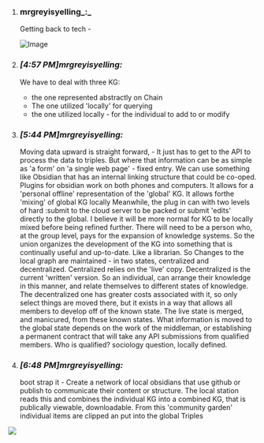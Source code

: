 1. ### mrgreyisyelling_:_ 
    
    Getting back to tech -
    
    [](https://cdn.discordapp.com/attachments/1337442135938695300/1340441521593520182/image.png?ex=67b307b2&is=67b1b632&hm=2ad43d78afa80df5bb45f6842870f2431d552cb533e768dbc0c5f90562594479&)
    
    ![Image](https://media.discordapp.net/attachments/1337442135938695300/1340441521593520182/image.png?ex=67b307b2&is=67b1b632&hm=2ad43d78afa80df5bb45f6842870f2431d552cb533e768dbc0c5f90562594479&=&format=webp&quality=lossless&width=575&height=489)
    
2. ### _[_4:57 PM_]_mrgreyisyelling_:_ 
    
    We have to deal with three KG:
    
    - the one represented abstractly on Chain
    - The one utilized 'locally' for querying
    - the one utilized locally - for the individual to add to or modify
    
3. ### _[_5:44 PM_]_mrgreyisyelling_:_ 
    
    Moving data upward is straight forward, - It just has to get to the API to process the data to triples. But where that information can be as simple as 'a form' on 'a single web page' - fixed entry. We can use something like Obsidian that has an internal linking structure that could be co-oped. Plugins for obsidian work on both phones and computers. It allows for a 'personal offline' representation of the 'global' KG. It allows forthe 'mixing' of global KG locally Meanwhile, the plug in can with two levels of hard :submit to the cloud server to be packed or submit 'edits' directly to the global. I believe it will be more normal for KG to be locally mixed before being refined further. There will need to be a person who, at the group level, pays for the expansion of knowledge systems. So the union organizes the development of the KG into something that is continually useful and up-to-date. Like a librarian. So Changes to the local graph are maintained - in two states, centralized and decentralized. Centralized relies on the 'live' copy. Decentralized is the current 'written' version. So an individual, can arrange their knowledge in this manner, and relate themselves to different states of knowledge. The decentralized one has greater costs associated with it, so only select things are moved there, but it exists in a way that allows all members to develop off of the known state. The live state is merged, and manicured, from these known states. What information is moved to the global state depends on the work of the middleman, or establishing a permanent contract that will take any API submissions from qualified members. Who is qualified? sociology question, locally defined.
    
4. ### _[_6:48 PM_]_mrgreyisyelling_:_ 
    
    boot strap it - Create a network of local obsidians that use github or publish to communicate their content or structure. The local station reads this and combines the individual KG into a combined KG, that is publically viewable, downloadable. From this 'community garden' individual items are clipped an put into the global Triples

  ![](https://cdn.discordapp.com/attachments/1337442135938695300/1340469845766045798/image.png?ex=67b32213&is=67b1d093&hm=4b68f03a012fbdfed1d788e811601f12437705b47759b739a5706f3dfbbf2071&)
